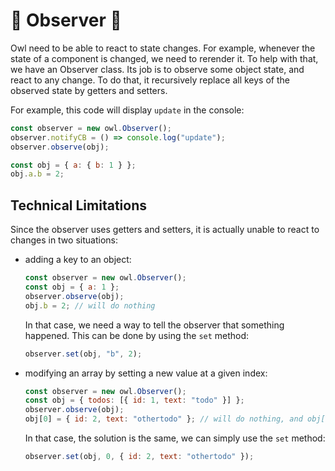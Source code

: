 # 🦉 Observer 🦉

Owl need to be able to react to state changes. For example, whenever the state
of a component is changed, we need to rerender it. To help with that, we have
an Observer class. Its job is to observe some object state, and react to any
change. To do that, it recursively replace all keys of the observed state by
getters and setters.

For example, this code will display `update` in the console:

```javascript
const observer = new owl.Observer();
observer.notifyCB = () => console.log("update");
observer.observe(obj);

const obj = { a: { b: 1 } };
obj.a.b = 2;
```

## Technical Limitations

Since the observer uses getters and setters, it is actually unable to react to
changes in two situations:

- adding a key to an object:

  ```javascript
  const observer = new owl.Observer();
  const obj = { a: 1 };
  observer.observe(obj);
  obj.b = 2; // will do nothing
  ```

  In that case, we need a way to tell the observer that something happened.
  This can be done by using the `set` method:

  ```javascript
  observer.set(obj, "b", 2);
  ```

- modifying an array by setting a new value at a given index:

  ```javascript
  const observer = new owl.Observer();
  const obj = { todos: [{ id: 1, text: "todo" }] };
  observer.observe(obj);
  obj[0] = { id: 2, text: "othertodo" }; // will do nothing, and obj[0] is not observed
  ```

  In that case, the solution is the same, we can simply use the `set` method:

  ```javascript
  observer.set(obj, 0, { id: 2, text: "othertodo" });
  ```
